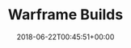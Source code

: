 ---
title: Warframe Builds
seoTitle: "Warframe Builds - Warframe Blog"
layout: warframe-builds
date: 2018-06-22T00:45:51+00:00
image: /images/warframe-builds.jpg
---